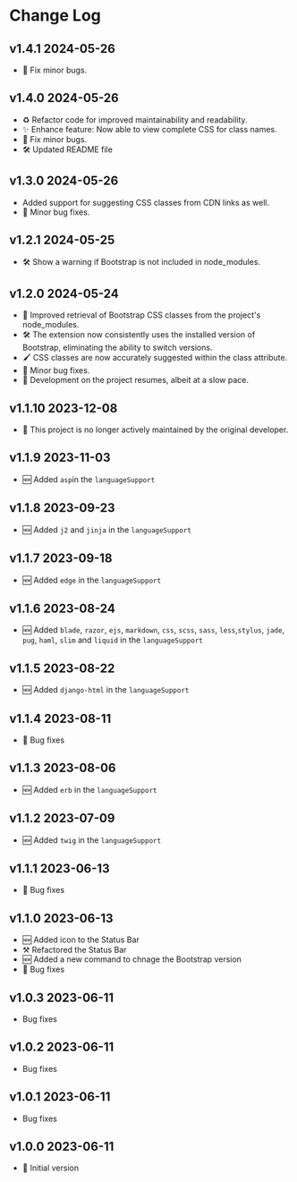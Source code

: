 # Change Log

## v1.4.1 2024-05-26

- 🐛 Fix minor bugs.

## v1.4.0 2024-05-26

- ♻️ Refactor code for improved maintainability and readability.
- ✨ Enhance feature: Now able to view complete CSS for class names.
- 🐛 Fix minor bugs.
- 🛠️ Updated README file

## v1.3.0 2024-05-26

- Added support for suggesting CSS classes from CDN links as well.
- 🐛 Minor bug fixes.

## v1.2.1 2024-05-25

- 🛠️ Show a warning if Bootstrap is not included in node_modules.

## v1.2.0 2024-05-24

- 🔄 Improved retrieval of Bootstrap CSS classes from the project's node_modules.
- 🛠️ The extension now consistently uses the installed version of Bootstrap, eliminating the ability to switch versions.
- 🖌️ CSS classes are now accurately suggested within the class attribute.
- 🐛 Minor bug fixes.
- 🚀 Development on the project resumes, albeit at a slow pace.

## v1.1.10 2023-12-08

- 🚧 This project is no longer actively maintained by the original developer.

## v1.1.9 2023-11-03

- 🆕 Added `asp`in the `languageSupport`

## v1.1.8 2023-09-23

- 🆕 Added `j2` and `jinja` in the `languageSupport`

## v1.1.7 2023-09-18

- 🆕 Added `edge` in the `languageSupport`

## v1.1.6 2023-08-24

- 🆕 Added `blade`, `razor`, `ejs`, `markdown`, `css`, `scss`, `sass`, `less`,`stylus`, `jade`, `pug`, `haml`, `slim` and `liquid` in the `languageSupport`

## v1.1.5 2023-08-22

- 🆕 Added `django-html` in the `languageSupport`

## v1.1.4 2023-08-11

- 🐛 Bug fixes

## v1.1.3 2023-08-06

- 🆕 Added `erb` in the `languageSupport`

## v1.1.2 2023-07-09

- 🆕 Added `twig` in the `languageSupport`

## v1.1.1 2023-06-13

- 🐛 Bug fixes

## v1.1.0 2023-06-13

- 🆕 Added icon to the Status Bar
- ⚒️ Refactored the Status Bar
- 🆕 Added a new command to chnage the Bootstrap version
- 🐛 Bug fixes

## v1.0.3 2023-06-11

- Bug fixes

## v1.0.2 2023-06-11

- Bug fixes

## v1.0.1 2023-06-11

- Bug fixes

## v1.0.0 2023-06-11

- 🎉 Initial version
